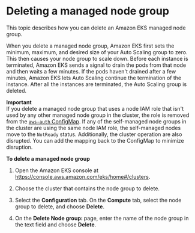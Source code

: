 # Deleting a managed node group<a name="delete-managed-node-group"></a>

This topic describes how you can delete an Amazon EKS managed node group\.

When you delete a managed node group, Amazon EKS first sets the minimum, maximum, and desired size of your Auto Scaling group to zero\. This then causes your node group to scale down\. Before each instance is terminated, Amazon EKS sends a signal to drain the pods from that node and then waits a few minutes\. If the pods haven't drained after a few minutes, Amazon EKS lets Auto Scaling continue the termination of the instance\. After all the instances are terminated, the Auto Scaling group is deleted\.

**Important**  
If you delete a managed node group that uses a node IAM role that isn't used by any other managed node group in the cluster, the role is removed from the [`aws-auth` ConfigMap](add-user-role.md)\. If any of the self\-managed node groups in the cluster are using the same node IAM role, the self\-managed nodes move to the `NotReady` status\. Additionally, the cluster operation are also disrupted\. You can add the mapping back to the ConfigMap to minimize disruption\.

**To delete a managed node group**

1. Open the Amazon EKS console at [https://console\.aws\.amazon\.com/eks/home\#/clusters](https://console.aws.amazon.com/eks/home#/clusters)\.

1. Choose the cluster that contains the node group to delete\.

1. Select the **Configuration** tab\. On the **Compute** tab, select the node group to delete, and choose **Delete**\.

1. On the **Delete Node group: <node group name>** page, enter the name of the node group in the text field and choose **Delete**\.